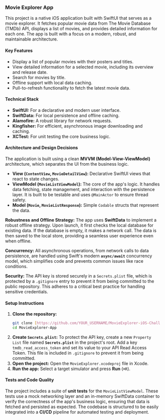 ### Movie Explorer App

This project is a native iOS application built with SwiftUI that serves as a movie explorer. It fetches popular movie data from The Movie Database (TMDb) API, displays a list of movies, and provides detailed information for each one. The app is built with a focus on a modern, robust, and maintainable architecture.

#### Key Features
* Display a list of popular movies with their posters and titles.
* View detailed information for a selected movie, including its overview and release date.
* Search for movies by title.
* Offline support with local data caching.
* Pull-to-refresh functionality to fetch the latest movie data.

#### Technical Stack
* **SwiftUI:** For a declarative and modern user interface.
* **SwiftData:** For local persistence and offline caching.
* **Alamofire:** A robust library for network requests.
* **Kingfisher:** For efficient, asynchronous image downloading and caching.
* **XCTest:** For unit testing the core business logic.

#### Architecture and Design Decisions

The application is built using a clean **MVVM (Model-View-ViewModel)** architecture, which separates the UI from the business logic.

* **View (`ContentView`, `MovieDetailView`):** Declarative SwiftUI views that react to state changes.
* **ViewModel (`MovieListViewModel`):** The core of the app's logic. It handles data fetching, state management, and interaction with the persistence layer. It is built to be testable and uses `@MainActor` to ensure thread safety.
* **Model (`Movie`, `MovieListResponse`):** Simple `Codable` structs that represent the data.

**Robustness and Offline Strategy:**
The app uses **SwiftData** to implement a robust offline strategy. Upon launch, it first checks the local database for existing data. If the database is empty, it makes a network call. The data is then saved to the local store, providing a seamless user experience even when offline.

**Concurrency:**
All asynchronous operations, from network calls to data persistence, are handled using Swift's modern **`async/await`** concurrency model, which simplifies code and prevents common issues like race conditions.

**Security:**
The API key is stored securely in a `Secrets.plist` file, which is protected by a `.gitignore` entry to prevent it from being committed to the public repository. This adheres to a critical best practice for handling sensitive credentials.

#### Setup Instructions

1.  **Clone the repository:**
    ```bash
    git clone [https://github.com/YOUR_USERNAME/MovieExplorer-iOS-Challenge.git](https://github.com/YOUR_USERNAME/MovieExplorer-iOS-Challenge.git)
    cd MovieExplorer-App
    ```
2.  **Create `Secrets.plist`:** To protect the API key, create a new `Property List` file named **`Secrets.plist`** in the project's root. Add a key `tmdb_read_access_token` and set its value to your API Read Access Token. This file is included in `.gitignore` to prevent it from being committed.
3.  **Open the project:** Open the `MovieExplorer.xcodeproj` file in Xcode.
4.  **Run the app:** Select a target simulator and press **Run** (`⌘R`).

#### Tests and Code Quality

The project includes a suite of **unit tests** for the `MovieListViewModel`. These tests use a mock networking layer and an in-memory SwiftData container to verify the correctness of the app's business logic, ensuring that data is fetched and persisted as expected. The codebase is structured to be easily integrated into a **CI/CD** pipeline for automated testing and deployment.
